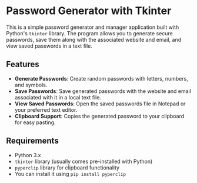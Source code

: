# Password Generator with Tkinter

This is a simple password generator and manager application built with Python's `tkinter` library. The program allows you to generate secure passwords, save them along with the associated website and email, and view saved passwords in a text file.

## Features

- **Generate Passwords**: Create random passwords with letters, numbers, and symbols.
- **Save Passwords**: Save generated passwords with the website and email associated with it in a local text file.
- **View Saved Passwords**: Open the saved passwords file in Notepad or your preferred text editor.
- **Clipboard Support**: Copies the generated password to your clipboard for easy pasting.

## Requirements

- Python 3.x
- `tkinter` library (usually comes pre-installed with Python)
- `pyperclip` library for clipboard functionality
- You can install it using `pip install pyperclip`
